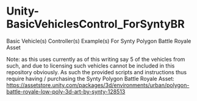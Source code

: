 # Unity-BasicVehiclesControl_ForSyntyBR
 Basic Vehicle(s) Controller(s) Example(s) For Synty Polygon Battle Royale Asset 



 Note: as this uses currently as of this writing say 5 of the vehicles from such, and due to licensing such vehicles cannot be included in this repository obviously. As such the provided scripts and instructions thus require having / purchasing the Synty Polygon Battle Royale Asset:  https://assetstore.unity.com/packages/3d/environments/urban/polygon-battle-royale-low-poly-3d-art-by-synty-128513
